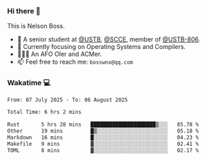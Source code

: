 ### Hi there 👋

<!--
**bosswnx/bosswnx** is a ✨ _special_ ✨ repository because its `README.md` (this file) appears on your GitHub profile.

Here are some ideas to get you started:

- 🔭 I’m currently working on ...
- 🌱 I’m currently learning ...
- 👯 I’m looking to collaborate on ...
- 🤔 I’m looking for help with ...
- 💬 Ask me about ...
- 📫 How to reach me: ...
- 😄 Pronouns: ...
- ⚡ Fun fact: ...
-->

This is Nelson Boss.

- 🏫 A senior student at [@USTB](https://www.ustb.edu.cn/), [@SCCE](https://scce.ustb.edu.cn/), member of [@USTB-806](https://ustb-806.github.io/).
- 🌱 Currently focusing on Operating Systems and Compilers.
- 🧑🏻‍💻 An AFO OIer and ACMer.
- 📫 Feel free to reach me: `bosswnx@qq.com`

### Wakatime 💻

<!--START_SECTION:waka-->

```txt
From: 07 July 2025 - To: 06 August 2025

Total Time: 6 hrs 2 mins

Rust       5 hrs 28 mins   █████████████████████▒░░░   85.78 %
Other      19 mins         █▒░░░░░░░░░░░░░░░░░░░░░░░   05.18 %
Markdown   16 mins         █░░░░░░░░░░░░░░░░░░░░░░░░   04.23 %
Makefile   9 mins          ▓░░░░░░░░░░░░░░░░░░░░░░░░   02.41 %
TOML       8 mins          ▓░░░░░░░░░░░░░░░░░░░░░░░░   02.17 %
```

<!--END_SECTION:waka-->
